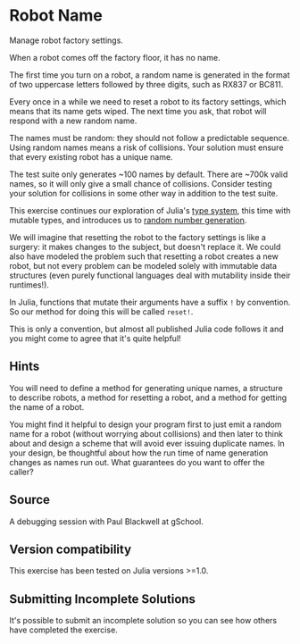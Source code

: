 # Robot Name

Manage robot factory settings.

When a robot comes off the factory floor, it has no name.

The first time you turn on a robot, a random name is generated in the format
of two uppercase letters followed by three digits, such as RX837 or BC811.

Every once in a while we need to reset a robot to its factory settings,
which means that its name gets wiped. The next time you ask, that robot will
respond with a new random name.

The names must be random: they should not follow a predictable sequence.
Using random names means a risk of collisions. Your solution must ensure that
every existing robot has a unique name.

The test suite only generates ~100 names by default.
There are ~700k valid names, so it will only give a small chance of collisions.
Consider testing your solution for collisions in some other way in addition to the test suite.

This exercise continues our exploration of Julia's
[type system](https://docs.julialang.org/en/v1/manual/types/),
this time with mutable types,
and introduces us to
[random number generation](https://docs.julialang.org/en/v1/stdlib/Random/).

We will imagine that resetting the robot to the factory settings is like a surgery: it makes changes to the subject, but doesn't replace it.
We could also have modeled the problem such that resetting a robot creates a new robot, but not every problem can be modeled solely with immutable data structures (even purely functional languages deal with mutability inside their runtimes!).

In Julia, functions that mutate their arguments have a suffix `!` by convention.
So our method for doing this will be called `reset!`.

This is only a convention, but almost all published Julia code follows it and you might come to agree that it's quite helpful!

## Hints

You will need to define
a method for generating unique names,
a structure to describe robots,
a method for resetting a robot,
and a method for getting the name of a robot.

You might find it helpful to design your program first to just emit a random name for a robot (without worrying about collisions) and then later to think about and design a scheme that will avoid ever issuing duplicate names.
In your design, be thoughtful about how the run time of name generation changes as names run out. What guarantees do you want to offer the caller?

## Source

A debugging session with Paul Blackwell at gSchool.

## Version compatibility
This exercise has been tested on Julia versions >=1.0.

## Submitting Incomplete Solutions
It's possible to submit an incomplete solution so you can see how others have completed the exercise.
